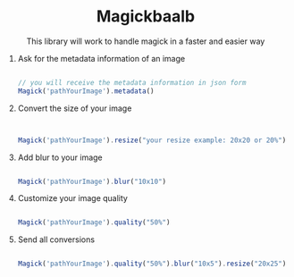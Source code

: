 
<h1 align="center">Magickbaalb</h1>
<p align="center">This library will work to handle magick in a faster and easier way</hp>



<ol>
<li>
Ask for the metadata information of an image

```js

// you will receive the metadata information in json form
Magick('pathYourImage').metadata()

```
</li>

<li>
Convert the size of your image

```js


Magick('pathYourImage').resize("your resize example: 20x20 or 20%")

```
</li>

<li>
Add blur to your image

```js

Magick('pathYourImage').blur("10x10")

```
</li>

<li>
Customize your image quality

```js

Magick('pathYourImage').quality("50%")

```
</li>

<li>
Send all conversions

```js

Magick('pathYourImage').quality("50%").blur("10x5").resize("20x25").convert("pathSaveImage")

```
</li>
</ol>

